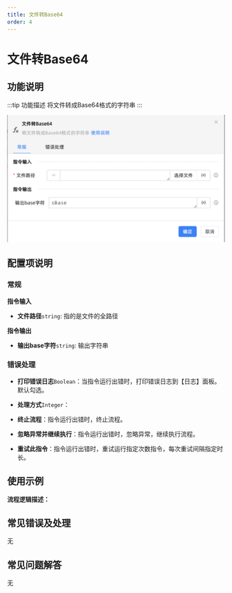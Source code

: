 ```yaml
---
title: 文件转Base64
order: 4
---
```


# 文件转Base64

## 功能说明

:::tip 功能描述
将文件转成Base64格式的字符串
:::

![文件转Base64](../../../assets/文件转Base64_command.png)

## 配置项说明

### 常规

**指令输入**

- **文件路径**`string`: 指的是文件的全路径


**指令输出**

- **输出base字符**`string`: 输出字符串

### 错误处理

- **打印错误日志**`Boolean`：当指令运行出错时，打印错误日志到【日志】面板。默认勾选。

- **处理方式**`Integer`：

 - **终止流程**：指令运行出错时，终止流程。

 - **忽略异常并继续执行**：指令运行出错时，忽略异常，继续执行流程。

 - **重试此指令**：指令运行出错时，重试运行指定次数指令，每次重试间隔指定时长。

## 使用示例

**流程逻辑描述：** 

## 常见错误及处理

无

## 常见问题解答

无

